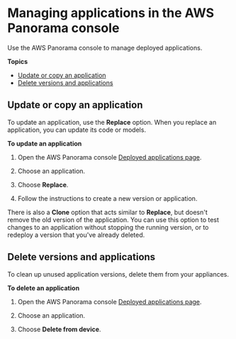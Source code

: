 # Managing applications in the AWS Panorama console<a name="applications-manage"></a>

Use the AWS Panorama console to manage deployed applications\.

**Topics**
+ [Update or copy an application](#applications-manage-clone)
+ [Delete versions and applications](#applications-manage-delete)

## Update or copy an application<a name="applications-manage-clone"></a>

To update an application, use the **Replace** option\. When you replace an application, you can update its code or models\.

**To update an application**

1. Open the AWS Panorama console [Deployed applications page](https://console.aws.amazon.com/panorama/home#deployed-applications)\.

1. Choose an application\.

1. Choose **Replace**\.

1. Follow the instructions to create a new version or application\.

There is also a **Clone** option that acts similar to **Replace**, but doesn't remove the old version of the application\. You can use this option to test changes to an application without stopping the running version, or to redeploy a version that you've already deleted\.

## Delete versions and applications<a name="applications-manage-delete"></a>

To clean up unused application versions, delete them from your appliances\.

**To delete an application**

1. Open the AWS Panorama console [Deployed applications page](https://console.aws.amazon.com/panorama/home#deployed-applications)\.

1. Choose an application\.

1. Choose **Delete from device**\.